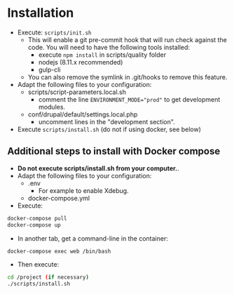# Installation

* Execute: `scripts/init.sh`
  * This will enable a git pre-commit hook that will run check against the code.
    You will need to have the following tools installed:
      * execute `npm install` in scripts/quality folder
      * nodejs (8.11.x recommended)
      * gulp-cli
  * You can also remove the symlink in .git/hooks to remove this feature.
* Adapt the following files to your configuration:
  * scripts/script-parameters.local.sh
    * comment the line `ENVIRONMENT_MODE="prod"` to get development modules.
  * conf/drupal/default/settings.local.php
    * uncomment lines in the "development section".
* Execute `scripts/install.sh` (do not if using docker, see below)

## Additional steps to install with Docker compose

* **Do not execute scripts/install.sh from your computer.**.
* Adapt the following files to your configuration:
  * .env
    * For example to enable Xdebug.
  * docker-compose.yml
* Execute:

```bash
docker-compose pull
docker-compose up
```

* In another tab, get a command-line in the container:

```bash
docker-compose exec web /bin/bash
```

* Then execute:

```bash
cd /project (if necessary)
./scripts/install.sh
```
